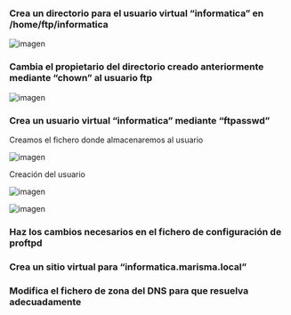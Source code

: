 ### Crea un directorio para el usuario virtual “informatica” en /home/ftp/informatica

![imagen](https://github.com/CrqzyRod/SRI/assets/122454007/8ec27a56-c552-44b2-b8f4-cb93ccb72c96)

### Cambia el propietario del directorio creado anteriormente mediante “chown” al usuario ftp

![imagen](https://github.com/CrqzyRod/SRI/assets/122454007/a5ec6ce9-71df-4443-b3aa-14611bb8ef21)

### Crea un usuario virtual “informatica” mediante “ftpasswd”
Creamos el fichero donde almacenaremos al usuario

![imagen](https://github.com/CrqzyRod/SRI/assets/122454007/988496db-b58e-4fd2-a43a-105fdb713619)

Creación del usuario

![imagen](https://github.com/CrqzyRod/SRI/assets/122454007/6cd57937-b4ab-4001-b7c4-97ebbb20ade6)

![imagen](https://github.com/CrqzyRod/SRI/assets/122454007/1b21a6e9-9b9b-4a1a-a1ef-59e04078b842)

### Haz los cambios necesarios en el fichero de configuración de proftpd
### Crea un sitio virtual para “informatica.marisma.local”
### Modifica el fichero de zona del DNS para que resuelva adecuadamente
